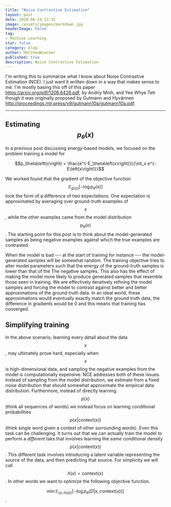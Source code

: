 ```yaml
---
title: "Noise Contrastive Estimation"
layout: post
date: 2020-06-14 13:35
image: /assets/images/markdown.jpg
headerImage: false
tag:
- Machine Learning
star: false
category: blog
author: MatthewWiesner
published: true
description: Noise Contrastive Estimation
---
```



I'm writing this to summarize what I know about Noise Contrastive Estimation (NCE). I just want it written down in a way that makes sense to me. I'm mostly basing this off of this paper https://arxiv.org/pdf/1206.6426.pdf, by Andriy Mnih, and Yee Whye Teh though it was originally proposed by Gutmann and Hyvärinen http://proceedings.mlr.press/v9/gutmann10a/gutmann10a.pdf.
________________________________________________________________________________________________________________________________________

## Estimating $$p_\theta\left(x\right)$$
In a previous post discussing energy-based models, we focused on the problem training a model for 

$$p_\theta\left(x\right) = \frac{e^{-E_\theta\left(x\right)}}{\int_x e^{-E\left(x\right)}}$$

We worked found that the gradient of the objective function $$\mathbb{E}_{p\left(x\right)}[-\log{p_\theta\left(x\right)}]$$ took the form of a difference of two expectations. One expectation is approximated by averaging over ground-truth examples of $$x$$, while the other examples came from the model distribution $$p_\theta\left(x\right)$$. The starting point for this post is to think about the model-generated samples as being negative examples against which the true examples are contrasted. 

When the model is bad --- at the start of training for instance --- the model-generated samples will be somewhat random. The training objective tries to alter model parameters such that the energy of the ground-truth samples is lower than that of the The negative samples. This also has the effect of making the model more likely to produce generated samples that resemble those seen in training. We are effectively iteratively refining the model samples and forcing the model to contrast against better and better approximations of the ground truth data. In an ideal world, these approximations would eventually exactly match the ground truth data, the difference in gradients would be 0 and this means that training has converged.

## Simplifying training
In the above scenario, learning every detail about the data $$x$$, may ultimately prove hard, especially when $$x$$ is high-dimensional data, and sampling the negative examples from the model is computationally expensive. NCE addresses both of these issues. Instead of sampling from the model distribution, we estimate from a fixed noise distribution that should somewhat approximate the empircal data distribution. Furthermore, instead of directly learning $$p\left(x\right)$$ (think all sequences of words) we instead focus on learning conditional probabilities $$p\left(x | \mbox{context}\left(x\right) \right)$$ (think single word given a context of other surrounding words). Even this task can be challenging. It turns out that we can actually train the model to perform a *different* taks that involves learning the *same* conditional density $$p\left(x | \mbox{context}\left(x\right) \right)$$. This different task involves introducing a latent variable representing the source of the data, and then predicting that source. For simplicity we will call $$ h\left(x\right) = \mbox{context}\left(x\right)$$. In other words we want to optimize the following objective function.

$$\min \mathbb{E}_{\left(x, h\left(x\right)\right)}\left[-\log{p_\theta\left(D | x, \mbox{context}\left(x\right)\right)}\right]$$.








